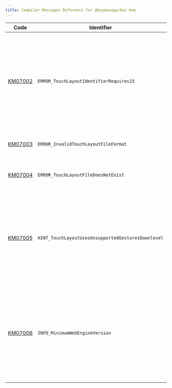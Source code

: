 ```yaml
---
title: Compiler Messages Reference for @keymanapp/kmc-kmn
---
```


 Code | Identifier | Message
------|------------|---------
[KM07002](km07002) | `ERROR_TouchLayoutIdentifierRequires15` | Key "&lt;param&gt;" on "&lt;param&gt;", layer "&lt;param&gt;" \(&lt;param&gt;\) has a multi\-part identifier which requires version 15\.0 or newer
[KM07003](km07003) | `ERROR_InvalidTouchLayoutFileFormat` | Invalid touch layout file: &lt;param&gt;
[KM07004](km07004) | `ERROR_TouchLayoutFileDoesNotExist` | Touch layout file &lt;param&gt; does not exist
[KM07005](km07005) | `HINT_TouchLayoutUsesUnsupportedGesturesDownlevel` | The touch layout uses a flick or multi\-tap gesture on key &lt;param&gt;, which is only available on version 17\.0\+ of Keyman
[KM07006](km07006) | `INFO_MinimumWebEngineVersion` | The compiler has assigned a minimum web engine version of undefined based on features used in this keyboard
